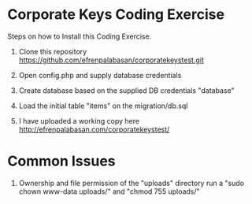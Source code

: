 # Corporate Keys Coding Exercise


Steps on how to Install this Coding Exercise. 

1. Clone this repository https://github.com/efrenpalabasan/corporatekeystest.git

2. Open config.php and supply database credentials

3. Create database based on the supplied DB credentials "database"

4. Load the initial table "items" on the migration/db.sql

5. I have uploaded a working copy here http://efrenpalabasan.com/corporatekeystest/

# Common Issues

1. Ownership and file permission of the "uploads" directory 
    run a "sudo chown www-data uploads/" and "chmod 755 uploads/"
